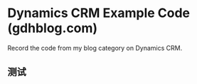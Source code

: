 # Dynamics CRM Example Code (gdhblog.com)
Record the code from my blog category on Dynamics CRM.

## 测试
